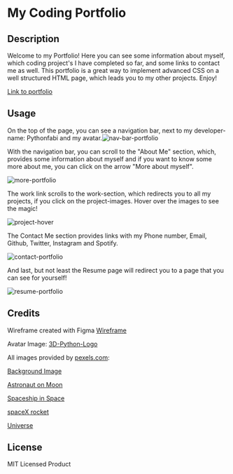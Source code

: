 # My Coding Portfolio

## Description
Welcome to my Portfolio! Here you can see some information about myself, which coding project's I have completed so far, and some links to contact me as well.
This portfolio is a great way to implement advanced CSS on a well structured HTML page, which leads you to my other projects.
Enjoy!

[Link to portfolio](https://pythonfabi.github.io/my-coding-portfolio/)

## Usage
On the top of the page, you can see a navigation bar, next to my developer-name: Pythonfabi and my avatar.![nav-bar-portfolio](https://user-images.githubusercontent.com/129299589/235573692-88a626b4-3d30-473e-9ef7-2fd6379f3171.png)

 With the navigation bar, you can scroll to the "About Me" section, which, provides some information about myself and if you want to know some more about me, you can click on the arrow "More about myself".
 
 ![more-portfolio](https://user-images.githubusercontent.com/129299589/235573747-c359bc52-256b-4cc5-8326-8fe81acdecde.png)


The work link scrolls to the work-section, which redirects you to all my projects, if you click on the project-images. Hover over the images to see the magic!

![project-hover](https://user-images.githubusercontent.com/129299589/235573769-5436fcf8-8a37-406c-bcc3-7bca4c7fe802.png)


The Contact Me section provides links with my Phone number, Email, Github, Twitter, Instagram and Spotify.

![contact-portfolio](https://user-images.githubusercontent.com/129299589/235573823-dcb2b648-4395-41a3-8edb-c689723af161.png)


And last, but not least the Resume page will redirect you to a page that you can see for yourself!

![resume-portfolio](https://user-images.githubusercontent.com/129299589/235573852-55bed475-5c8f-4b56-b8ac-eefdafc9e9b9.png)


## Credits
Wireframe created with Figma [Wireframe](https://www.figma.com/file/8nFKLrlJXIOiZMW0oSNys1/Portfolio?type=design&node-id=0-1&t=OPQp0iw4KMlsRhOZ-0)

Avatar Image: [3D-Python-Logo](https://www.google.com/url?sa=i&url=https%3A%2F%2Fdribbble.com%2Fshots%2F4307976-Python-Logo-Abstract&psig=AOvVaw1I2fpKR-XfUIxaeZnUzIuc&ust=1683081772319000&source=images&cd=vfe&ved=0CBEQjRxqFwoTCOCv-KnO1f4CFQAAAAAdAAAAABAE)

All images provided by [pexels.com](https://www.pexels.com/): 

[Background Image](https://www.pexels.com/photo/photo-of-deep-sky-object-816608/)

[Astronaut on Moon](https://www.pexels.com/photo/space-research-science-astronaut-41162/)

[Spaceship in Space](https://www.pexels.com/photo/flight-sky-earth-space-2159/)
 
[spaceX rocket](https://www.pexels.com/photo/rocket-installed-on-launch-tower-and-ready-for-liftoff-586088/)

[Universe](https://www.pexels.com/photo/gray-and-black-galaxy-wallpaper-2150/)


## License

MIT Licensed Product

